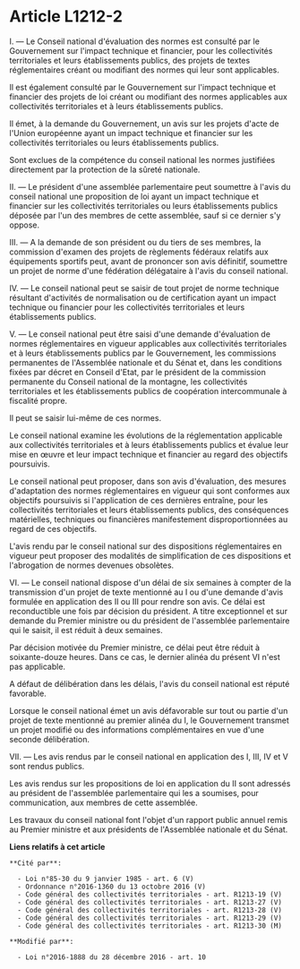 # Article L1212-2

I. ― Le Conseil national d'évaluation des normes est consulté par le Gouvernement sur l'impact technique et financier, pour
les collectivités territoriales et leurs établissements publics, des projets de textes réglementaires créant ou modifiant des
normes qui leur sont applicables.

Il est également consulté par le Gouvernement sur l'impact technique et financier des projets de loi créant ou modifiant des
normes applicables aux collectivités territoriales et à leurs établissements publics.

Il émet, à la demande du Gouvernement, un avis sur les projets d'acte de l'Union européenne ayant un impact technique et
financier sur les collectivités territoriales ou leurs établissements publics.

Sont exclues de la compétence du conseil national les normes justifiées directement par la protection de la sûreté nationale.

II. ― Le président d'une assemblée parlementaire peut soumettre à l'avis du conseil national une proposition de loi ayant un
impact technique et financier sur les collectivités territoriales ou leurs établissements publics déposée par l'un des
membres de cette assemblée, sauf si ce dernier s'y oppose.

III. ― A la demande de son président ou du tiers de ses membres, la commission d'examen des projets de règlements fédéraux
relatifs aux équipements sportifs peut, avant de prononcer son avis définitif, soumettre un projet de norme d'une fédération
délégataire à l'avis du conseil national.

IV. ― Le conseil national peut se saisir de tout projet de norme technique résultant d'activités de normalisation ou de
certification ayant un impact technique ou financier pour les collectivités territoriales et leurs établissements publics.

V. ― Le conseil national peut être saisi d'une demande d'évaluation de normes réglementaires en vigueur applicables aux
collectivités territoriales et à leurs établissements publics par le Gouvernement, les commissions permanentes de l'Assemblée
nationale et du Sénat et, dans les conditions fixées par décret en Conseil d'Etat, par le président de la commission
permanente du Conseil national de la montagne, les collectivités territoriales et les établissements publics de coopération
intercommunale à fiscalité propre.

Il peut se saisir lui-même de ces normes.

Le conseil national examine les évolutions de la réglementation applicable aux collectivités territoriales et à leurs
établissements publics et évalue leur mise en œuvre et leur impact technique et financier au regard des objectifs poursuivis.

Le conseil national peut proposer, dans son avis d'évaluation, des mesures d'adaptation des normes réglementaires en vigueur
qui sont conformes aux objectifs poursuivis si l'application de ces dernières entraîne, pour les collectivités territoriales
et leurs établissements publics, des conséquences matérielles, techniques ou financières manifestement disproportionnées au
regard de ces objectifs.

L'avis rendu par le conseil national sur des dispositions réglementaires en vigueur peut proposer des modalités de
simplification de ces dispositions et l'abrogation de normes devenues obsolètes.

VI. ― Le conseil national dispose d'un délai de six semaines à compter de la transmission d'un projet de texte mentionné au I
ou d'une demande d'avis formulée en application des II ou III pour rendre son avis. Ce délai est reconductible une fois par
décision du président. A titre exceptionnel et sur demande du Premier ministre ou du président de l'assemblée parlementaire
qui le saisit, il est réduit à deux semaines.

Par décision motivée du Premier ministre, ce délai peut être réduit à soixante-douze heures. Dans ce cas, le dernier alinéa
du présent VI n'est pas applicable.

A défaut de délibération dans les délais, l'avis du conseil national est réputé favorable.

Lorsque le conseil national émet un avis défavorable sur tout ou partie d'un projet de texte mentionné au premier alinéa du
I, le Gouvernement transmet un projet modifié ou des informations complémentaires en vue d'une seconde délibération.

VII. ― Les avis rendus par le conseil national en application des I, III, IV et V sont rendus publics.

Les avis rendus sur les propositions de loi en application du II sont adressés au président de l'assemblée parlementaire qui
les a soumises, pour communication, aux membres de cette assemblée.

Les travaux du conseil national font l'objet d'un rapport public annuel remis au Premier ministre et aux présidents de
l'Assemblée nationale et du Sénat.

**Liens relatifs à cet article**

	**Cité par**:

	  - Loi n°85-30 du 9 janvier 1985 - art. 6 (V)
	  - Ordonnance n°2016-1360 du 13 octobre 2016 (V)
	  - Code général des collectivités territoriales - art. R1213-19 (V)
	  - Code général des collectivités territoriales - art. R1213-27 (V)
	  - Code général des collectivités territoriales - art. R1213-28 (V)
	  - Code général des collectivités territoriales - art. R1213-29 (V)
	  - Code général des collectivités territoriales - art. R1213-30 (M)

	**Modifié par**:

	  - Loi n°2016-1888 du 28 décembre 2016 - art. 10
